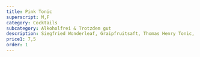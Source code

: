 ```yaml
---
title: Pink Tonic
superscript: M,F
category: Cocktails
subcategory: Alkoholfrei & Trotzdem gut
description: Siegfried Wonderleaf, Graipfruitsaft, Thomas Henry Tonic, Rosmarin
price1: 7,5
order: 1
---
```

